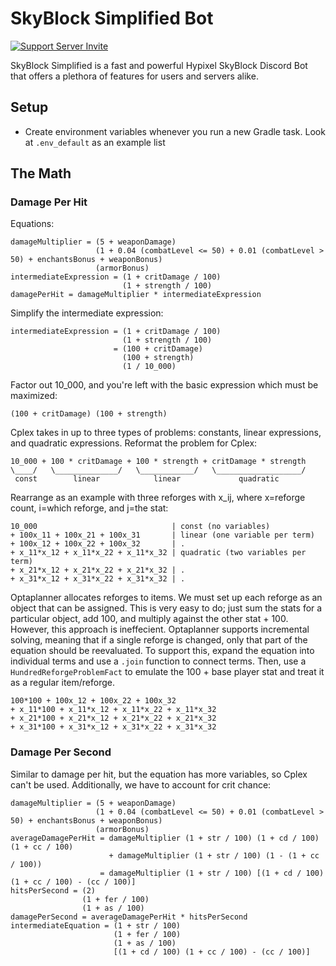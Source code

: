 # SkyBlock Simplified Bot

[![Support Server Invite](https://img.shields.io/discord/652148034448261150.svg?color=7289da&label=SkyBlock%20Simplified&logo=discord&style=flat-square)](https://discord.gg/sbs)

SkyBlock Simplified is a fast and powerful Hypixel SkyBlock Discord Bot that offers a plethora of features for users and
servers alike.

## Setup

- Create environment variables whenever you run a new Gradle task. Look at `.env_default` as an example list

## The Math

### Damage Per Hit

Equations:

```
damageMultiplier = (5 + weaponDamage)
                   (1 + 0.04 (combatLevel <= 50) + 0.01 (combatLevel > 50) + enchantsBonus + weaponBonus)
                   (armorBonus)
intermediateExpression = (1 + critDamage / 100)
                         (1 + strength / 100)
damagePerHit = damageMultiplier * intermediateExpression
```

Simplify the intermediate expression:

```
intermediateExpression = (1 + critDamage / 100)
                         (1 + strength / 100)
                       = (100 + critDamage)
                         (100 + strength)
                         (1 / 10_000)
```

Factor out 10_000, and you're left with the basic expression which must be maximized:

```
(100 + critDamage) (100 + strength)
```

Cplex takes in up to three types of problems: constants, linear expressions, and quadratic expressions. Reformat the 
problem for Cplex:

```
10_000 + 100 * critDamage + 100 * strength + critDamage * strength
\____/   \______________/   \____________/   \___________________/
 const        linear            linear             quadratic
```

Rearrange as an example with three reforges with x_ij, where x=reforge count, i=which reforge, and j=the stat:

```
10_000                              | const (no variables)
+ 100x_11 + 100x_21 + 100x_31       | linear (one variable per term)
+ 100x_12 + 100x_22 + 100x_32       | .
+ x_11*x_12 + x_11*x_22 + x_11*x_32 | quadratic (two variables per term)
+ x_21*x_12 + x_21*x_22 + x_21*x_32 | .
+ x_31*x_12 + x_31*x_22 + x_31*x_32 | .
```

Optaplanner allocates reforges to items. We must set up each reforge as an object that can be assigned. This is very
easy to do; just sum the stats for a particular object, add 100, and multiply against the other stat + 100. However,
this approach is ineffecient. Optaplanner supports incremental solving, meaning that if a single reforge is changed,
only that part of the equation should be reevaluated. To support this, expand the equation into individual terms and use
a `.join` function to connect terms. Then, use a `HundredReforgeProblemFact` to emulate the 100 + base player stat and 
treat it as a regular item/reforge.

```
100*100 + 100x_12 + 100x_22 + 100x_32
+ x_11*100 + x_11*x_12 + x_11*x_22 + x_11*x_32
+ x_21*100 + x_21*x_12 + x_21*x_22 + x_21*x_32
+ x_31*100 + x_31*x_12 + x_31*x_22 + x_31*x_32
```

### Damage Per Second

Similar to damage per hit, but the equation has more variables, so Cplex can't be used. Additionally, we have to account 
for crit chance:

```
damageMultiplier = (5 + weaponDamage)
                   (1 + 0.04 (combatLevel <= 50) + 0.01 (combatLevel > 50) + enchantsBonus + weaponBonus)
                   (armorBonus)
averageDamagePerHit = damageMultiplier (1 + str / 100) (1 + cd / 100) (1 + cc / 100) 
                      + damageMultiplier (1 + str / 100) (1 - (1 + cc / 100))
                    = damageMultiplier (1 + str / 100) [(1 + cd / 100) (1 + cc / 100) - (cc / 100)]
hitsPerSecond = (2)
                (1 + fer / 100)
                (1 + as / 100)
damagePerSecond = averageDamagePerHit * hitsPerSecond
intermediateEquation = (1 + str / 100)
                       (1 + fer / 100)
                       (1 + as / 100)
                       [(1 + cd / 100) (1 + cc / 100) - (cc / 100)]
```
